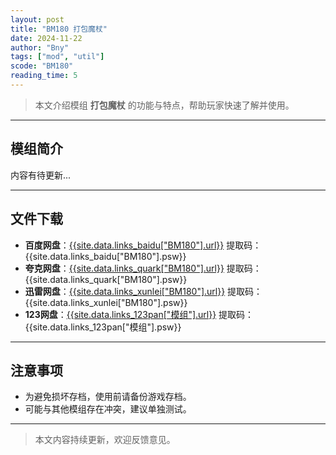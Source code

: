 ```yaml
---
layout: post
title: "BM180 打包魔杖"
date: 2024-11-22
author: "Bny"
tags: ["mod", "util"]
scode: "BM180"
reading_time: 5
---
```


> 本文介绍模组 **打包魔杖** 的功能与特点，帮助玩家快速了解并使用。

---

## 模组简介

内容有待更新...

---

## 文件下载
- **百度网盘**：[{{site.data.links_baidu["BM180"].url}}]({{site.data.links_baidu["BM180"].url}}) 提取码：{{site.data.links_baidu["BM180"].psw}}
- **夸克网盘**：[{{site.data.links_quark["BM180"].url}}]({{site.data.links_quark["BM180"].url}}) 提取码：{{site.data.links_quark["BM180"].psw}}
- **迅雷网盘**：[{{site.data.links_xunlei["BM180"].url}}]({{site.data.links_xunlei["BM180"].url}}) 提取码：{{site.data.links_xunlei["BM180"].psw}}
- **123网盘**：[{{site.data.links_123pan["模组"].url}}]({{site.data.links_123pan["模组"].url}}) 提取码：{{site.data.links_123pan["模组"].psw}}

---

## 注意事项
- 为避免损坏存档，使用前请备份游戏存档。
- 可能与其他模组存在冲突，建议单独测试。

---

> 本文内容持续更新，欢迎反馈意见。
